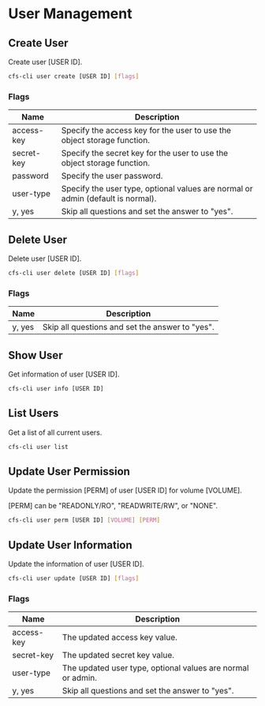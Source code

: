 # User Management

## Create User

Create user [USER ID].

``` bash
cfs-cli user create [USER ID] [flags]
```

### Flags

| Name       | Description                                                                     |
|------------|---------------------------------------------------------------------------------|
| access-key | Specify the access key for the user to use the object storage function.         |
| secret-key | Specify the secret key for the user to use the object storage function.         |
| password   | Specify the user password.                                                      |
| user-type  | Specify the user type, optional values are normal or admin (default is normal). |
| y, yes     | Skip all questions and set the answer to "yes".                                 |

## Delete User

Delete user [USER ID].

``` bash
cfs-cli user delete [USER ID] [flags]
```

### Flags

| Name   | Description                                     |
|--------|-------------------------------------------------|
| y, yes | Skip all questions and set the answer to "yes". |

## Show User

Get information of user [USER ID].

```bash
cfs-cli user info [USER ID]
```

## List Users

Get a list of all current users.

```bash
cfs-cli user list
```

## Update User Permission

Update the permission [PERM] of user [USER ID] for volume [VOLUME].

[PERM] can be "READONLY/RO", "READWRITE/RW", or "NONE".

```bash
cfs-cli user perm [USER ID] [VOLUME] [PERM]
```

## Update User Information

Update the information of user [USER ID].

```bash
cfs-cli user update [USER ID] [flags]
```

### Flags

| Name       | Description                                                 |
|------------|-------------------------------------------------------------|
| access-key | The updated access key value.                               |
| secret-key | The updated secret key value.                               |
| user-type  | The updated user type, optional values are normal or admin. |
| y, yes     | Skip all questions and set the answer to "yes".             |

